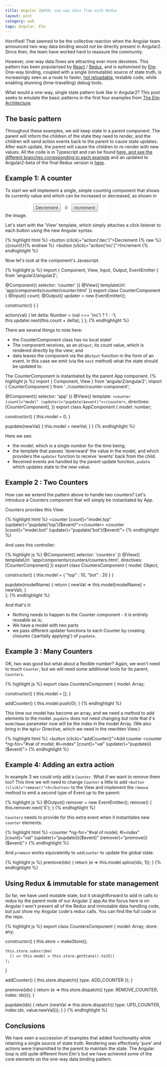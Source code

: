 ```yaml
---
title: Angular 2&#58; one-way data flow with Redux
layout: post
category: web
tags: Angular, Elm
---
```


Horrified! That seemed to be the collective reaction when the Angular team announced two-way data binding would _not_ be directly present in Angular2. Since then, the team have worked hard to reassure the community.

However, one-way data flows are attracting ever more devotees. This pattern has been popularised by [React](https://facebook.github.io/react/) / [Redux](http://redux.js.org/), and is epitomised by [Elm](http://elm-lang.org/). One-way binding, coupled with a single (immutable) source of state truth, is increasingly seen as a route to faster, [hot reloadable](https://www.youtube.com/watch?v=xsSnOQynTHs), testable code, while enabling stunning (time-travelling) debug tools.

What would a one-way, single state pattern look like in Angular2? This post seeks to emulate the basic patterns in the first four examples from [The Elm Architecture](https://github.com/evancz/elm-architecture-tutorial/).

## The basic pattern

Throughout these examples, we will keep state in a parent component. The parent will inform the children of the state they need to render, and the children will send action events back to the parent to cause state updates. After each update, the parent will cause the children to re-render with new values. All the code is in Typescript and can be found [here, and see the different branches corresponding to each example](https://github.com/simonh1000/angular-one-way-binding/) and an updated to Angular2-beta of the final Redux version is [here](https://github.com/simonh1000/angular2-beta-redux-systemjs).

## Example 1: A counter

To start we will implement a single, simple counting component that shows its currently value and which can be increased or decreased, as shown in the image.
![A Counter](/images/counter.png#counter)

Let's start with the 'View' template, which simply attaches a click listener to each button using the new Angular syntax.

{% highlight html %}
<button (click)="action('dec')">Decrement</button>
<span>{% raw %}{{count}}{% endraw %}</span>
<button (click)="action('inc')">Increment</button>
{% endhighlight %}

Now let's look at the component's Javascript.

{% highlight js %}
import { Component, View, Input, Output, EventEmitter } from 'angular2/angular2';

@Component({ selector: 'counter' })
@View({ templateUrl: 'app/components/counter/counter.html' })
export class CounterComponent {
  @Input() count;
  @Output() updater = new EventEmitter();

  constructor() { }

  action(val) {
    let delta: Number = (val === 'inc') ? 1 : -1;
    this.updater.next(this.count + delta);
  }
};
{% endhighlight %}

There are several things to note here:

- the CounterComponent class has no local state!
- The component receives, as an `@Input`, its count value, which is rendered directly by the view; and
- data leaves the component via the `@Output` function in the form of an event. In this case we emit (via the `next` method) what the state should be updated to.

The CounterComponent is instantiated by the parent App component.
{% highlight js %}
import { Component, View } from 'angular2/angular2';
import { CounterComponent } from '../counter/counter-component';

@Component({ selector: 'app' })
@View({
  template: `<counter [count]="model" (updater)="pupdate($event)"></counter>`,
  directives: [CounterComponent],
})
export class AppComponent {
  model: number;

  constructor() {
    this.model = 0;
  }

  pupdate(newVal) {
    this.model = newVal;
  }
}
{% endhighlight %}

Here we see:

- the model, which is a single number for the time being;
- the template that passes 'downward' the value in the model, and which providers the `updater` function to receive 'events' back from the child.
- Received events are handled by the parent update function, `pudate` which updates state to the new value.

## Example 2 : Two Counters

How can we extend the pattern above to handle two counters? Let's introduce a Counters component that will simply be instantiated by App.

Counters provides this View:

{% highlight html %}
<counter [count]="model.top" (updater)="pupdate('top')($event)"></counter>
<counter [count]="model.bot" (updater)="pupdate('bot')($event)"></counter>
{% endhighlight %}

And uses this controller:

{% highlight js %}
@Component({ selector: 'counters' })
@View({
  templateUrl: 'app/components/counters/counters.html',
  directives: [CounterComponent]
})
export class CountersComponent {
  model: Object;

  constructor() {
    this.model = {
      "top" : 10,
      "bot" : 20
    }
  }

  pupdate(modelName) {
    return ( newVal => this.model[modelName] = newVal);
  }  
};
{% endhighlight %}

And that's it:

- Nothing needs to happen to the Counter component - it is entirely reusable as is;
- We have a model with two parts
- we pass different updater functions to each Counter by creating closures ('partially applying') of `pupdate`.

## Example 3 : Many Counters

OK, two was good but what about a flexible number? Again, we won't need to touch `Counter`, but we will need some additional tools for its parent, `Counters`.

{% highlight js %}
export class CountersComponent {
  model: Array<Number>;

  constructor() {
    this.model = [];
  }

  addCounter() {
    this.model.push(0);
  }
{% endhighlight %}

This time our model has become an array, and we need a method to add elements to the model. `pupdate` does not need changing but note that it's `modelName` parameter now will be the index in the model Array. (We also bring in the `NgFor` Directive, which we need in the rewritten View.)

{% highlight html %}
<button (click)="addCounter()">Add counter</button>
<counter
	\*ng-for="#val of model; #i=index"
	[count]="val"
	(updater)="pupdate(i)($event)">
</counter>
{% endhighlight %}

## Example 4: Adding an extra action

In example 3 we could only add a `Counter`. What if we want to remove them too? This time we will need to change `Counter` a little to add `<button (click)="remove()">X</button>` to the View and implement the `remove` method to emit a second type of Event up to the parent:

{% highlight js %}
@Output() remover = new EventEmitter();
remove() {
  this.remover.next('X');
}
{% endhighlight %}

`Counters` needs to provide for this extra event when it instantiates new `counter` elements:

{% highlight html %}
<counter
	\*ng-for="#val of model; #i=index"
	[count]="val"
	(updater)="pupdate(i)($event)"
	(remover)="premove(i)($event)">
</counter>
{% endhighlight %}

And `premove` works equivalently to `addCounter` to update the global state:

{% highlight js %}
premove(idx) {
  return (e => this.model.splice(idx, 1));
}
{% endhighlight %}

## Using Redux & immutable for state management

So far, we have used mutable state, but it straightforward to add in calls to redux by the parent node of our Angular 2 app.As the focus here is on Angular I won't present all of the Redux and immutable data handling code, but just show my Angular code's redux calls. You can find the full code in the repo.

{% highlight js %}
export class CountersComponent {
  model: Array<Number>;
  store: any;

  constructor() {
    this.store = makeStore();

    this.store.subscribe(
      () => this.model = this.store.getState().toJS()
    );
  }

  addCounter() {
    this.store.dispatch({ type: ADD_COUNTER });
  }

  premove(idx) {
    return (e => this.store.dispatch({ type: REMOVE_COUNTER, index: idx}));
  }

  pupdate(idx) {
    return (newVal => this.store.dispatch({ type: UPD_COUNTER, index:idx, value:newVal}));
  }
}
{% endhighlight %}

## Conclusions

We have seen a succession of examples that added functionality while retaining a single source of state truth. Rendering was effectively 'pure' and actions were transmitted to the parent to maintain the state. The Angular loop is still quite different from Elm's but we have achieved some of the core elements on the one-way data binding pattern.
